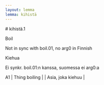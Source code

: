 ```yaml
---
layout: lemma
lemma: kihistä
---
```


<div class="sense">
# <span class="sensename">kihistä.1</span>

<span class="description">Boil</span>

Not in sync with boil.01, no arg0 in Finnish

<span class="description">Kiehua</span>

Ei synkr. boil.01:n kanssa, suomessa ei arg0:a

A1 | Thing boiling |   | Asia, joka kiehuu |  

</div>

